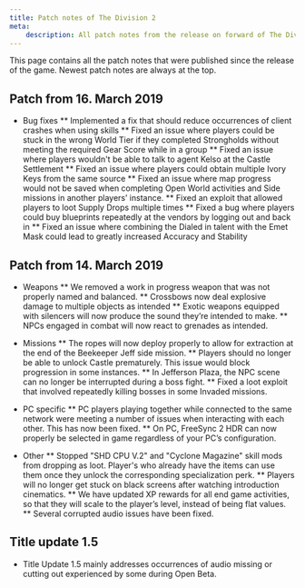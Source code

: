 ```yaml
---
title: Patch notes of The Division 2
meta:
    description: All patch notes from the release on forward of The Division 2
---
```


This page contains all the patch notes that were published since the release of the game. Newest patch notes are always at the top.

## Patch from 16. March 2019

* Bug fixes
** Implemented a fix that should reduce occurrences of client crashes when using skills
** Fixed an issue where players could be stuck in the wrong World Tier if they completed Strongholds without meeting the required Gear Score while in a group
** Fixed an issue where players wouldn't be able to talk to agent Kelso at the Castle Settlement
** Fixed an issue where players could obtain multiple Ivory Keys from the same source
** Fixed an issue where map progress would not be saved when completing Open World activities and Side missions in another players’ instance.
** Fixed an exploit that allowed players to loot Supply Drops multiple times
** Fixed a bug where players could buy blueprints repeatedly at the vendors by logging out and back in
** Fixed an issue where combining the Dialed in talent with the Emet Mask could lead to greatly increased Accuracy and Stability

## Patch from 14. March 2019

* Weapons
** We removed a work in progress weapon that was not properly named and balanced.
** Crossbows now deal explosive damage to multiple objects as intended
** Exotic weapons equipped with silencers will now produce the sound they’re intended to make.
** NPCs engaged in combat will now react to grenades as intended.

* Missions
** The ropes will now deploy properly to allow for extraction at the end of the Beekeeper Jeff side mission.
** Players should no longer be able to unlock Castle prematurely. This issue would block progression in some instances.
** In Jefferson Plaza, the NPC scene can no longer be interrupted during a boss fight.
** Fixed a loot exploit that involved repeatedly killing bosses in some Invaded missions.

* PC specific
** PC players playing together while connected to the same network were meeting a number of issues when interacting with each other. This has now been fixed.
** On PC, FreeSync 2 HDR can now properly be selected in game regardless of your PC’s configuration.

* Other
** Stopped "SHD CPU V.2" and "Cyclone Magazine" skill mods from dropping as loot. Player's who already have the items can use them once they unlock the corresponding specialization perk.
** Players will no longer get stuck on black screens after watching introduction cinematics.
** We have updated XP rewards for all end game activities, so that they will scale to the player’s level, instead of being flat values.
** Several corrupted audio issues have been fixed.

## Title update 1.5

* Title Update 1.5 mainly addresses occurrences of audio missing or cutting out experienced by some during Open Beta.

